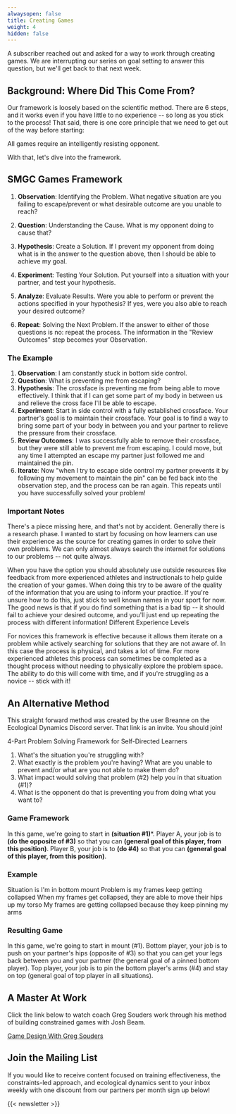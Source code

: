 ```yaml
---
alwaysopen: false
title: Creating Games
weight: 4
hidden: false
---
```

A subscriber reached out and asked for a way to work through creating games. We are interrupting our series on goal setting to answer this question, but we'll get back to that next week.

## Background: Where Did This Come From?

Our framework is loosely based on the scientific method. There are 6 steps, and it works even if you have little to no experience -- so long as you stick to the process! That said, there is one core principle that we need to get out of the way before starting:

All games require an intelligently resisting opponent.

With that, let's dive into the framework.

## SMGC Games Framework

1. **Observation**: Identifying the Problem. What negative situation are you failing to escape/prevent or what desirable outcome are you unable to reach?

2. **Question**: Understanding the Cause. What is my opponent doing to cause that?

3. **Hypothesis**: Create a Solution. If I prevent my opponent from doing what is in the answer to the question above, then I should be able to achieve my goal.

4. **Experiment**: Testing Your Solution. Put yourself into a situation with your partner, and test your hypothesis.

5. **Analyze**: Evaluate Results. Were you able to perform or prevent the actions specified in your hypothesis? If yes, were you also able to reach your desired outcome?

6. **Repeat**: Solving the Next Problem. If the answer to either of those questions is no: repeat the process. The information in the "Review Outcomes" step becomes your Observation.

### The Example

1. **Observation**: I am constantly stuck in bottom side control.
2. **Question**: What is preventing me from escaping?
3. **Hypothesis**: The crossface is preventing me from being able to move effectively. I think that if I can get some part of my body in between us and relieve the cross face I'll be able to escape.
4. **Experiment**: Start in side control with a fully established crossface. Your partner's goal is to maintain their crossface. Your goal is to find a way to bring some part of your body in between you and your partner to relieve the pressure from their crossface.
5. **Review Outcomes**: I was successfully able to remove their crossface, but they were still able to prevent me from escaping. I could move, but any time I attempted an escape my partner just followed me and maintained the pin.
6. **Iterate**: Now "when I try to escape side control my partner prevents it by following my movement to maintain the pin" can be fed back into the observation step, and the process can be ran again. This repeats until you have successfully solved your problem!

### Important Notes

There's a piece missing here, and that's not by accident. Generally there is a research phase. I wanted to start by focusing on how learners can use their experience as the source for creating games in order to solve their own problems. We can only almost always search the internet for solutions to our problems -- not quite always.

When you have the option you should absolutely use outside resources like feedback from more experienced athletes and instructionals to help guide the creation of your games. When doing this try to be aware of the quality of the information that you are using to inform your practice. If you're unsure how to do this, just stick to well known names in your sport for now. The good news is that if you do find something that is a bad tip -- it should fail to achieve your desired outcome, and you'll just end up repeating the process with different information!
Different Experience Levels

For novices this framework is effective because it allows them iterate on a problem while actively searching for solutions that they are not aware of. In this case the process is physical, and takes a lot of time. For more experienced athletes this process can sometimes be completed as a thought process without needing to physically explore the problem space. The ability to do this will come with time, and if you're struggling as a novice -- stick with it!

## An Alternative Method

This straight forward method was created by the user Breanne on the Ecological Dynamics Discord server. That link is an invite. You should join!

4-Part Problem Solving Framework for Self-Directed Learners

1. What's the situation you're struggling with?
2. What exactly is the problem you're having? What are you unable to prevent and/or what are you not able to make them do?
3. What impact would solving that problem (#2) help you in that situation (#1)?
4. What is the opponent do that is preventing you from doing what you want to?

### Game Framework

In this game, we're going to start in **(situation #1)***. Player A, your job is to **(do the opposite of #3)** so that you can **(general goal of this player, from this position)**. Player B, your job is to **(do #4)** so that you can **(general goal of this player, from this position)**.

### Example

Situation is I'm in bottom mount
Problem is my frames keep getting collapsed
When my frames get collapsed, they are able to move their hips up my torso
My frames are getting collapsed because they keep pinning my arms

### Resulting Game

In this game, we're going to start in mount (#1). Bottom player, your job is to push on your partner's hips (opposite of #3) so that you can get your legs back between you and your partner (the general goal of a pinned bottom player). Top player, your job is to pin the bottom player's arms (#4) and stay on top (general goal of top player in all situations).

## A Master At Work

Click the link below to watch coach Greg Souders work through his method of building constrained games with Josh Beam.

[Game Design With Greg Souders](https://youtu.be/Tz11q_hZ4JU?si=7kSg9lgEFAQPRMAg)

## Join the Mailing List

If you would like to receive content focused on training effectiveness, the constraints-led approach, and ecological dynamics sent to your inbox weekly with one discount from our partners per month sign up below!

{{< newsletter >}}